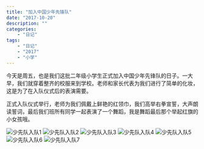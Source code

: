 ```yaml
---
title: "加入中国少年先锋队"
date: "2017-10-20"
description: ""
categories:
    - "日记"
tags:
    - "日记"
    - "2017"
    - "小学"
---
```


今天是周五，也是我们这批二年级小学生正式加入中国少年先锋队的日子。一大早，我们就穿着整齐的校服来到学校。老师和家长代表为我们进行了简单的化妆，这是为了在入队仪式后的表演需要。

正式入队仪式举行，老师为我们佩戴上鲜艳的红领巾，我们高举右拳宣誓，大声朗读誓词，最后我们班所有同学一起表演了一个舞蹈，我是舞蹈最后那个举起红旗的小女孩哦。

![少先队入队1](http://image.tonybai.com/img/201710/diary_20171020_1.jpg)
![少先队入队2](http://image.tonybai.com/img/201710/diary_20171020_2.jpg)
![少先队入队3](http://image.tonybai.com/img/201710/diary_20171020_3.jpg)
![少先队入队4](http://image.tonybai.com/img/201710/diary_20171020_4.jpg)
![少先队入队5](http://image.tonybai.com/img/201710/diary_20171020_5.jpg)
![少先队入队6](http://image.tonybai.com/img/201710/diary_20171020_6.jpg)
![少先队入队7](http://image.tonybai.com/img/201710/diary_20171020_7.jpg)







